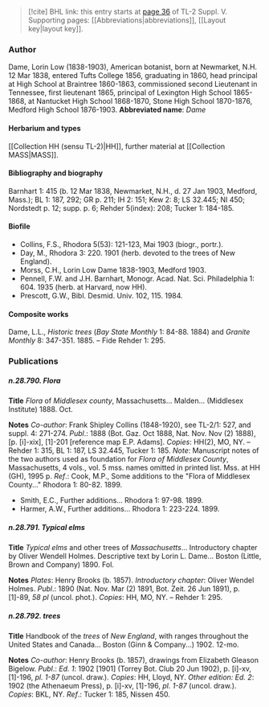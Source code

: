 > [!cite] BHL link: this entry starts at [page 36](https://www.biodiversitylibrary.org/page/33259082) of TL-2 Suppl. V.
> Supporting pages: [[Abbreviations|abbreviations]], [[Layout key|layout key]].

### Author

Dame, Lorin Low (1838-1903), American botanist, born at Newmarket, N.H. 12 Mar 1838, entered Tufts College 1856, graduating in 1860, head principal at High School at Braintree 1860-1863, commissioned second Lieutenant in Tennessee, first lieutenant 1865, principal of Lexington High School 1865-1868, at Nantucket High School 1868-1870, Stone High School 1870-1876, Medford High School 1876-1903. 
**Abbreviated name**: *Dame*

#### Herbarium and types

[[Collection HH (sensu TL-2)|HH]], further material at [[Collection MASS|MASS]].

#### Bibliography and biography

Barnhart 1: 415 (b. 12 Mar 1838, Newmarket, N.H., d. 27 Jan 1903, Medford, Mass.); BL 1: 187, 292; GR p. 211; IH 2: 151; Kew 2: 8; LS 32.445; NI 450; Nordstedt p. 12; supp. p. 6; Rehder 5(index): 208; Tucker 1: 184-185.

#### Biofile

- Collins, F.S., Rhodora 5(53): 121-123, Mai 1903 (biogr., portr.).
- Day, M., Rhodora 3: 220. 1901 (herb. devoted to the trees of New England).
- Morss, C.H., Lorin Low Dame 1838-1903, Medford 1903.
- Pennell, F.W. and J.H. Barnhart, Monogr. Acad. Nat. Sci. Philadelphia 1: 604. 1935 (herb. at Harvard, now HH).
- Prescott, G.W., Bibl. Desmid. Univ. 102, 115. 1984.

#### Composite works

Dame, L.L., *Historic trees* (*Bay State Monthly* 1: 84-88. 1884) and *Granite Monthly* 8: 347-351. 1885. – Fide Rehder 1: 295.

### Publications

##### n.28.790. Flora

**Title**
*Flora* of *Middlesex county*, Massachusetts... Malden... (Middlesex Institute) 1888. Oct.

**Notes**
*Co-author*: Frank Shipley Collins (1848-1920), see TL-2/1: 527, and suppl. 4: 271-274.
*Publ*.: 1888 (Bot. Gaz. Oct 1888, Nat. Nov. Nov (2) 1888), \[p. \[i\]-xix\], \[1\]-201 \[reference map E.P. Adams\]. *Copies*: HH(2), MO, NY. – Rehder 1: 315, BL 1: 187, LS 32.445, Tucker 1: 185.
*Note*: Manuscript notes of the two authors used as foundation for *Flora of Middlesex County*, Massachusetts, 4 vols., vol. 5 mss. names omitted in printed list. Mss. at HH (GH), 1995 p.
*Ref*.: Cook, M.P., Some additions to the "Flora of Middlesex County..." Rhodora 1: 80-82. 1899.
- Smith, E.C., Further additions... Rhodora 1: 97-98. 1899.
- Harmer, A.W., Further additions... Rhodora 1: 223-224. 1899.

##### n.28.791. Typical elms

**Title**
*Typical elms* and other trees of *Massachusetts*... Introductory chapter by Oliver Wendell Holmes. Descriptive text by Lorin L. Dame... Boston (Little, Brown and Company) 1890. Fol.

**Notes**
*Plates*: Henry Brooks (b. 1857).
*Introductory chapter*: Oliver Wendel Holmes.
*Publ*.: 1890 (Nat. Nov. Mar (2) 1891, Bot. Zeit. 26 Jun 1891), p. \[1\]-89, *58 pl* (uncol. phot.).
*Copies*: HH, MO, NY. – Rehder 1: 295.

##### n.28.792. trees

**Title**
Handbook of the *trees* of *New England*, with ranges throughout the United States and Canada... Boston (Ginn & Company...) 1902. 12-mo.

**Notes**
*Co-author*: Henry Brooks (b. 1857), drawings from Elizabeth Gleason Bigelow.
*Publ*.: *Ed. 1*: 1902 \[1901\] (Torrey Bot. Club 20 Jun 1902), p. \[i\]-xv, \[1\]-196, *pl. 1-87* (uncol. draw.). *Copies*: HH, Lloyd, NY.
*Other edition: Ed. 2*: 1902 (the Athenaeum Press), p. \[i\]-xv, \[1\]-196, *pl. 1-87* (uncol. draw.).
*Copies*: BKL, NY.
*Ref*.: Tucker 1: 185, Nissen 450.

